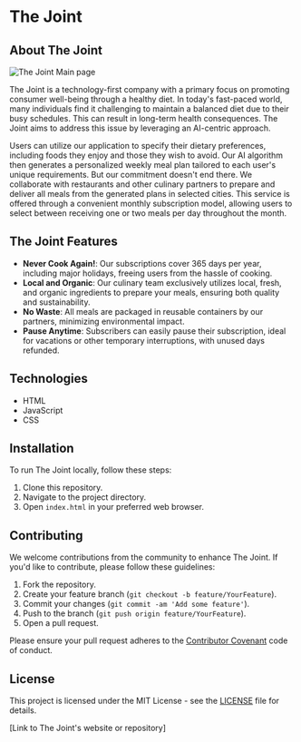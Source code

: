 # The Joint

## About The Joint
![The Joint Main page](/img/The%20Joint-1-min.png)

The Joint is a technology-first company with a primary focus on promoting consumer well-being through a healthy diet. In today's fast-paced world, many individuals find it challenging to maintain a balanced diet due to their busy schedules. This can result in long-term health consequences. The Joint aims to address this issue by leveraging an AI-centric approach.

Users can utilize our application to specify their dietary preferences, including foods they enjoy and those they wish to avoid. Our AI algorithm then generates a personalized weekly meal plan tailored to each user's unique requirements. But our commitment doesn't end there. We collaborate with restaurants and other culinary partners to prepare and deliver all meals from the generated plans in selected cities. This service is offered through a convenient monthly subscription model, allowing users to select between receiving one or two meals per day throughout the month.

## The Joint Features

- **Never Cook Again!**: Our subscriptions cover 365 days per year, including major holidays, freeing users from the hassle of cooking.
- **Local and Organic**: Our culinary team exclusively utilizes local, fresh, and organic ingredients to prepare your meals, ensuring both quality and sustainability.
- **No Waste**: All meals are packaged in reusable containers by our partners, minimizing environmental impact.
- **Pause Anytime**: Subscribers can easily pause their subscription, ideal for vacations or other temporary interruptions, with unused days refunded.

## Technologies

- HTML
- JavaScript
- CSS

## Installation

To run The Joint locally, follow these steps:

1. Clone this repository.
2. Navigate to the project directory.
3. Open `index.html` in your preferred web browser.

## Contributing

We welcome contributions from the community to enhance The Joint. If you'd like to contribute, please follow these guidelines:

1. Fork the repository.
2. Create your feature branch (`git checkout -b feature/YourFeature`).
3. Commit your changes (`git commit -am 'Add some feature'`).
4. Push to the branch (`git push origin feature/YourFeature`).
5. Open a pull request.

Please ensure your pull request adheres to the [Contributor Covenant](CONTRIBUTING.md) code of conduct.

## License

This project is licensed under the MIT License - see the [LICENSE](LICENSE) file for details.

[Link to The Joint's website or repository] 

